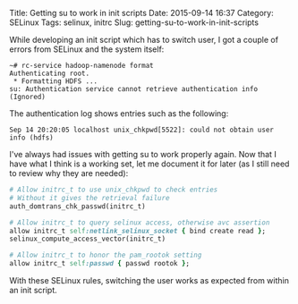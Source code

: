 Title: Getting su to work in init scripts
Date: 2015-09-14 16:37
Category: SELinux
Tags: selinux, initrc
Slug: getting-su-to-work-in-init-scripts

While developing an init script which has to switch user, I got a couple of
errors from SELinux and the system itself:

```shell-session
~# rc-service hadoop-namenode format
Authenticating root.
 * Formatting HDFS ...
su: Authentication service cannot retrieve authentication info
(Ignored)
```
<!-- PELICAN_END_SUMMARY -->

The authentication log shows entries such as the following:

```
Sep 14 20:20:05 localhost unix_chkpwd[5522]: could not obtain user info (hdfs)
```

I've always had issues with getting su to work properly again. Now that I have
what I think is a working set, let me document it for later (as I still need to
review why they are needed):

```ruby
# Allow initrc_t to use unix_chkpwd to check entries
# Without it gives the retrieval failure
auth_domtrans_chk_passwd(initrc_t)

# Allow initrc_t to query selinux access, otherwise avc assertion
allow initrc_t self:netlink_selinux_socket { bind create read };
selinux_compute_access_vector(initrc_t)

# Allow initrc_t to honor the pam_rootok setting
allow initrc_t self:passwd { passwd rootok };
```
With these SELinux rules, switching the user works as expected from within an
init script.


